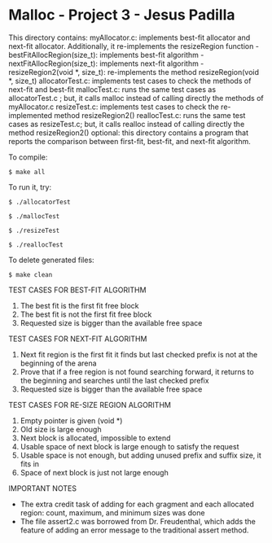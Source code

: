  # Malloc - Project 3 - Jesus Padilla #
 
 This directory contains:
 myAllocator.c: implements best-fit allocator and next-fit allocator. Additionally, it re-implements the resizeRegion function
    - bestFitAllocRegion(size_t): implements best-fit algorithm
    - nextFitAllocRegion(size_t): implements next-fit algorithm
    - resizeRegion2(void *, size_t): re-implements the method resizeRegion(void *, size_t)
 allocatorTest.c: implements test cases to check the methods of next-fit and best-fit
 mallocTest.c: runs the same test cases as allocatorTest.c ; but, it calls malloc instead of calling directly the methods of myAllocator.c
 resizeTest.c: implements test cases to check the re-implemented method resizeRegion2()
 reallocTest.c: runs the same test cases as resizeTest.c; but, it calls realloc instead of calling directly the method resizeRegion2()
 optional: this directory contains a program that reports the comparison between first-fit, best-fit, and next-fit algorithm.
 
 To compile:
 ~~~
 $ make all
 ~~~
 
 To run it, try:
 ~~~
 $ ./allocatorTest
 ~~~
 ~~~
 $ ./mallocTest
 ~~~
 ~~~
 $ ./resizeTest
 ~~~
 ~~~
 $ ./reallocTest
 ~~~
 
 To delete generated files:
 ~~~
 $ make clean
 ~~~
 
TEST CASES FOR BEST-FIT ALGORITHM
 1. The best fit is the first fit free block 
 2. The best fit is not the first fit free block
 3. Requested size is bigger than the available free space
 
TEST CASES FOR NEXT-FIT ALGORITHM
 1. Next fit region is the first fit it finds but last checked prefix is not at the beginning of the arena
 2. Prove that if a free region is not found searching forward, it returns to the beginning and searches until the last checked prefix
 3. Requested size is bigger than the available free space

TEST CASES FOR RE-SIZE REGION ALGORITHM
 1. Empty pointer is given (void *)
 2. Old size is large enough
 3. Next block is allocated, impossible to extend
 4. Usable space of next block is large enough to satisfy the request
 5. Usable space is not enough, but adding unused prefix and suffix size, it fits in
 6. Space of next block is just not large enough
 
IMPORTANT NOTES
- The extra credit task of adding for each gragment and each allocated region: count, maximum, and minimum sizes was done
- The file assert2.c was borrowed from Dr. Freudenthal, which adds the feature of adding an error message to the traditional assert method. 
